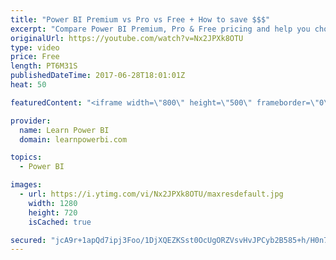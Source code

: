 ```yaml
---
title: "Power BI Premium vs Pro vs Free + How to save $$$"
excerpt: "Compare Power BI Premium, Pro & Free pricing and help you chose the best option for your team. This is from the perspective of the early adopter/evangelist within their organization.  For more details on Power BI Premium watch: https://youtu.be/QVLK9qvcigs  Please vote to extend the Power BI Pro Trial"
originalUrl: https://youtube.com/watch?v=Nx2JPXk8OTU
type: video
price: Free
length: PT6M31S
publishedDateTime: 2017-06-28T18:01:01Z
heat: 50

featuredContent: "<iframe width=\"800\" height=\"500\" frameborder=\"0\" src=\"https://www.youtube.com/embed/Nx2JPXk8OTU\" allow=\"accelerometer; autoplay; encrypted-media; gyroscope; picture-in-picture\" allowfullscreen></iframe>"

provider:
  name: Learn Power BI
  domain: learnpowerbi.com

topics:
  - Power BI

images:
  - url: https://i.ytimg.com/vi/Nx2JPXk8OTU/maxresdefault.jpg
    width: 1280
    height: 720
    isCached: true

secured: "jcA9r+1apQd7ipj3Foo/1DjXQEZKSst0OcUgORZVsvHvJPCyb2B585+h/H0n79I7of3kAlrwjsrj7nevYWGhTyGjOyFEMkrDkcvYBL9YcIXp6kdQs3jvnBjJsbcEXHwwLmjDSJxgQd9qVaH88VBE9zSC2w+8VMaDbUo+nnTzV1cqWbisuCBPGRd/sHTvgS8SnhS28kDZhlcE1YleYDSziEB41nBqgPhQDVSYXTr8IC4yS/VZM+Q+S/MuYO9O0UM6kLu9S2zqoNe1X17pKYl/JNrucN4I/4r/aoKDrX96kVmX1ov2W9zbHbG0T8O4ld2+WGZG7cdD8JakiIpghBHZtGC3uqeqYvVwZkHOwHAcb50bHaW6urbETso8O/vkRgrhJjUzYf56IPYHSvavKCWydhy2ON2uuviSyCPiUuVXWzQ=;g5ntDZ45b/VvdF9VggLd6Q=="
---
```


